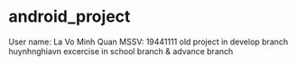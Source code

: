 # android_project
User name: La Vo Minh Quan
MSSV: 19441111
old project in develop branch
huynhnghiavn excercise in school branch & advance branch
